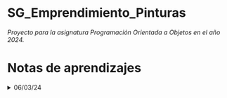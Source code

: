 # SG_Emprendimiento_Pinturas

_Proyecto para la asignatura Programación Orientada a Objetos en el año 2024._


# Notas de aprendizajes

<details>
<summary>06/03/24</summary>
- Ahora entiendo para qué funciona el patron DAO (Data Access Object). Permite separar la lógica de negocios del programa de la lógica de la base de datos.
    - El código se vuelve más mantenible, ya que si se cambia el lenguaje de la base de datos, la lógica de negocio no se ve modificada, solo la clase que maneja la conexión con la base de datos.
    - Permite que se cumpla el principio Single Responsability de SOLID, el cuál indica que una clase debe tener una única responsabilidad. De esta manera la clase Pedido maneja la lógica de negocio del pedido, mientras que PedidoDAO maneja los ABM en la base de datos.
    - Se realiza la abstracción, uno de los cuatros pilares de POO, ya que solo las clases DAO acceden a los datos de la base de datos, el resto del programa no necesita conocer como se trabaja con ella.
    - Todas estas cosas hacen que el código sea más robusto.
</details>